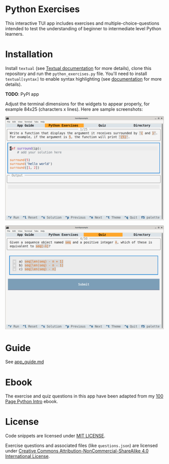 # Python Exercises

This interactive TUI app includes exercises and multiple-choice-questions intended to test the understanding of beginner to intermediate level Python learners.

# Installation

Install `textual` (see [Textual documentation](https://textual.textualize.io/getting_started/) for more details), clone this repository and run the `python_exercises.py` file. You'll need to install `textual[syntax]` to enable syntax highlighting (see [documentation](https://textual.textualize.io/widgets/text_area/#syntax-highlighting-dependencies) for more details).

**TODO**: PyPI app

Adjust the terminal dimensions for the widgets to appear properly, for example 84x25 (characters x lines). Here are sample screenshots:

<p align="center"><img src="./python_exercises.png" alt="Sample Python Exercise" /></p>

<p align="center"><img src="./python_quiz.png" alt="Sample Python Quiz" /></p>

# Guide

See [app_guide.md](./app_guide.md)

# Ebook

The exercise and quiz questions in this app have been adapted from my [100 Page Python Intro](https://github.com/learnbyexample/100_page_python_intro) ebook.

# License

Code snippets are licensed under [MIT LICENSE](../LICENSE).

Exercise questions and associated files (like `questions.json`) are licensed under [Creative Commons Attribution-NonCommercial-ShareAlike 4.0 International License](https://creativecommons.org/licenses/by-nc-sa/4.0/).

